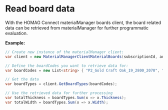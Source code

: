<h1 id="readBoardData"> Read board data</h1>

With the HOMAG Connect materialManager boards client, the board related data can be retrieved from materialManager for further programmatic evaluation.

<strong>Example:</strong>

```csharp
// Create new instance of the materialManager client:
var client = new MaterialManagerClientMaterialBoards(subscriptionId, authorizationKey);

// Define the boardCodes you want to retrieve data for:
var boardCodes = new List<string> { "P2_Gold Craft Oak_19_2800_2070", "P2_Weiss_19_2800_2070" };

// Get the data
var boardTypes = client.GetBoardTypes(boardCodes);

// Use the retrieved data for further processing
var totalThickness = boardTypes.Sum(x => x.Thickness);
var totalWidth = boardTypes.Sum(x => x.Width);
```


